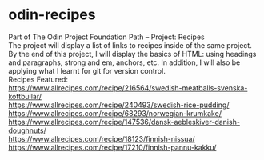 # odin-recipes
Part of The Odin Project Foundation Path – Project: Recipes
<br>
The project will display a list of links to recipes inside of the same project.
<br>
By the end of this project, I will display the basics of HTML: using headings and paragraphs, strong and em, anchors, etc. In addition, I will also be applying what I learnt for git for version control.
<br>
Recipes Featured: 
<br>
https://www.allrecipes.com/recipe/216564/swedish-meatballs-svenska-kottbullar/
<br>
https://www.allrecipes.com/recipe/240493/swedish-rice-pudding/
<br>
https://www.allrecipes.com/recipe/68293/norwegian-krumkake/
<br>
https://www.allrecipes.com/recipe/147536/dansk-aebleskiver-danish-doughnuts/
<br>
https://www.allrecipes.com/recipe/18123/finnish-nissua/
<br>
https://www.allrecipes.com/recipe/17210/finnish-pannu-kakku/